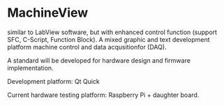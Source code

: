 # MachineView
similar to LabView software, but with enhanced control function (support SFC, C-Script, Function Block). 
A mixed graphic and text development platform machine control and data acqusitionfor  (DAQ).

A standard will be developed for hardware design and firmware implementation.

Development platform: Qt Quick

Current hardware testing platform: Raspberry Pi + daughter board. 
